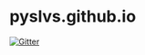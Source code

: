# pyslvs.github.io

[![Gitter](https://badges.gitter.im/pysvls/forum.svg)](https://gitter.im/pysvls/forum?utm_source=badge&utm_medium=badge&utm_campaign=pr-badge&utm_content=badge)